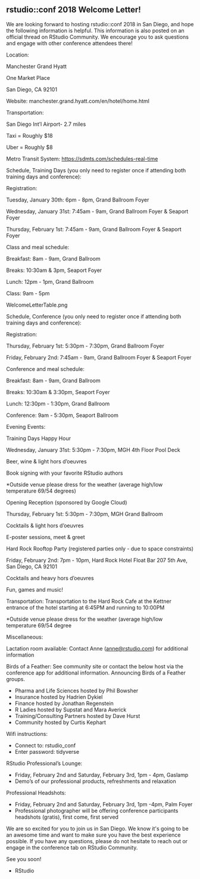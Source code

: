 
rstudio::conf 2018 Welcome Letter!
----------------------------------

We are looking forward to hosting rstudio::conf 2018 in San Diego, and hope the following information is helpful. This information is also posted on an official thread on RStudio Community. We encourage you to ask questions and engage with other conference attendees there!

Location:

Manchester Grand Hyatt

One Market Place

San Diego, CA 92101

Website: manchester.grand.hyatt.com/en/hotel/home.html

Transportation:

San Diego Int’l Airport- 2.7 miles

Taxi = Roughly $18

Uber = Roughly $8

Metro Transit System: <https://sdmts.com/schedules-real-time>

Schedule, Training Days (you only need to register once if attending both training days and conference):

Registration:

Tuesday, January 30th: 6pm - 8pm, Grand Ballroom Foyer

Wednesday, January 31st: 7:45am - 9am, Grand Ballroom Foyer & Seaport Foyer

Thursday, February 1st: 7:45am - 9am, Grand Ballroom Foyer & Seaport Foyer

Class and meal schedule:

Breakfast: 8am - 9am, Grand Ballroom

Breaks: 10:30am & 3pm, Seaport Foyer

Lunch: 12pm - 1pm, Grand Ballroom

Class: 9am - 5pm

WelcomeLetterTable.png

Schedule, Conference (you only need to register once if attending both training days and conference):

Registration:

Thursday, February 1st: 5:30pm - 7:30pm, Grand Ballroom Foyer

Friday, February 2nd: 7:45am - 9am, Grand Ballroom Foyer & Seaport Foyer

Conference and meal schedule:

Breakfast: 8am - 9am, Grand Ballroom

Breaks: 10:30am & 3:30pm, Seaport Foyer

Lunch: 12:30pm - 1:30pm, Grand Ballroom

Conference: 9am - 5:30pm, Seaport Ballroom

Evening Events:

Training Days Happy Hour

Wednesday, January 31st: 5:30pm - 7:30pm, MGH 4th Floor Pool Deck

Beer, wine & light hors d’oeuvres

Book signing with your favorite RStudio authors

\*Outside venue please dress for the weather (average high/low temperature 69/54 degrees)

Opening Reception (sponsored by Google Cloud)

Thursday, February 1st: 5:30pm - 7:30pm, MGH Grand Ballroom

Cocktails & light hors d’oeuvres

E-poster sessions, meet & greet

Hard Rock Rooftop Party (registered parties only - due to space constraints)

Friday, February 2nd: 7pm - 10pm, Hard Rock Hotel Float Bar 207 5th Ave, San Diego, CA 92101

Cocktails and heavy hors d’oeuvres

Fun, games and music!

Transportation: Transportation to the Hard Rock Cafe at the Kettner entrance of the hotel starting at 6:45PM and running to 10:00PM

\*Outside venue please dress for the weather (average high/low temperature 69/54 degree

Miscellaneous:

Lactation room available: Contact Anne (<anne@rstudio.com>) for additional information

Birds of a Feather: See community site or contact the below host via the conference app for additional information. Announcing Birds of a Feather groups.

-   Pharma and Life Sciences hosted by Phil Bowsher
-   Insurance hosted by Hadrien Dykiel
-   Finance hosted by Jonathan Regenstein
-   R Ladies hosted by Supstat and Mara Averick
-   Training/Consulting Partners hosted by Dave Hurst
-   Community hosted by Curtis Kephart

Wifi instructions:

-   Connect to: rstudio\_conf
-   Enter password: tidyverse

RStudio Professional’s Lounge:

-   Friday, February 2nd and Saturday, February 3rd, 1pm - 4pm, Gaslamp
-   Demo’s of our professional products, refreshments and relaxation

Professional Headshots:

-   Friday, February 2nd and Saturday, February 3rd, 1pm -4pm, Palm Foyer
-   Professional photographer will be offering conference participants headshots (gratis), first come, first served

We are so excited for you to join us in San Diego. We know it's going to be an awesome time and want to make sure you have the best experience possible. If you have any questions, please do not hesitate to reach out or engage in the conference tab on RStudio Community.

See you soon!

-   RStudio
